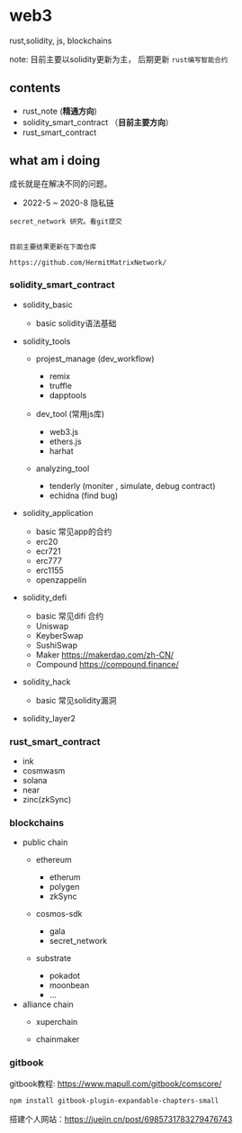 # web3

rust,solidity, js, blockchains

note: 目前主要以solidity更新为主， 后期更新 `rust编写智能合约`

## contents

- rust_note (**精通方向**)
- solidity_smart_contract （**目前主要方向**）
- rust_smart_contract

## what am i doing

成长就是在解决不同的问题。

-  2022-5 ~ 2020-8 隐私链
```text
secret_network 研究。看git提交


目前主要结果更新在下面仓库

https://github.com/HermitMatrixNetwork/
```

### solidity_smart_contract 
- solidity_basic
  - basic          solidity语法基础

- solidity_tools

  - projest_manage (dev_workflow)
    
    - remix
    - truffle
    - dapptools  
    
  - dev_tool (常用js库)
     
     - web3.js
     - ethers.js
     - harhat
  
  - analyzing_tool
  
    - tenderly (moniter , simulate, debug  contract)
    - echidna (find bug)
    
- solidity_application

  - basic           常见app的合约
  - erc20
  - ecr721
  - erc777
  - erc1155
  - openzappelin
    
- solidity_defi
  - basic           常见difi 合约
  - Uniswap
  - KeyberSwap
  - SushiSwap
  - Maker       https://makerdao.com/zh-CN/  
  - Compound    https://compound.finance/

- solidity_hack
    - basic          常见solidity漏洞
  
- solidity_layer2 
  
### rust_smart_contract
- ink
- cosmwasm
- solana
- near
- zinc(zkSync)

### blockchains

- public chain
    - ethereum
      - etherum
      - polygen
      - zkSync

    - cosmos-sdk
      - gala
      - secret_network
      
    - substrate
      - pokadot
      - moonbean
      - ...
- alliance chain
  - xuperchain
  
  - chainmaker

### gitbook
gitbook教程: https://www.mapull.com/gitbook/comscore/

```bash
npm install gitbook-plugin-expandable-chapters-small
```
搭建个人网站：https://juejin.cn/post/6985731783279476743